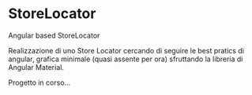 # StoreLocator
Angular based StoreLocator

Realizzazione di uno Store Locator cercando di seguire le best pratics di angular, grafica minimale (quasi assente per ora) sfruttando la libreria di Angular Material.

Progetto in corso...
